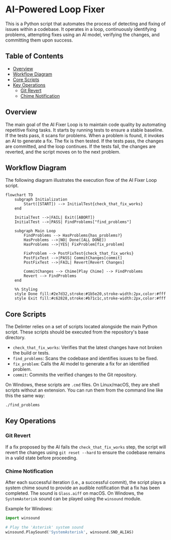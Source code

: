# AI-Powered Loop Fixer

This is a Python script that automates the process of detecting and fixing of issues within a codebase. It operates in a loop, continuously identifying problems, attempting fixes using an AI model, verifying the changes, and committing them upon success.

## Table of Contents

- [Overview](#overview)
- [Workflow Diagram](#workflow-diagram)
- [Core Scripts](#core-scripts)
- [Key Operations](#key-operations)
  - [Git Revert](#git-revert)
  - [Chime Notification](#chime-notification)

## Overview

The main goal of the AI Fixer Loop is to maintain code quality by automating repetitive fixing tasks. It starts by running tests to ensure a stable baseline. If the tests pass, it scans for problems. When a problem is found, it invokes an AI to generate a fix. The fix is then tested. If the tests pass, the changes are committed, and the loop continues. If the tests fail, the changes are reverted, and the script moves on to the next problem.

## Workflow Diagram

The following diagram illustrates the execution flow of the AI Fixer Loop script.

```mermaid
flowchart TD
    subgraph Initialization
        Start([START]) --> InitialTest{check_that_fix_works}
    end

    InitialTest -->|FAIL| Exit([ABORT])
    InitialTest -->|PASS| FindProblems["find_problems"]
    
    subgraph Main Loop
        FindProblems --> HasProblems{has_problems?}
        HasProblems -->|NO| Done([ALL DONE])
        HasProblems -->|YES| FixProblem[fix_problem]
        
        FixProblem --> PostFixTest{check_that_fix_works}
        PostFixTest -->|PASS| CommitChanges[commit]
        PostFixTest -->|FAIL| Revert[Revert Changes]
        
        CommitChanges --> Chime[Play Chime] --> FindProblems
        Revert --> FindProblems
    end
    
    %% Styling
    style Done fill:#2e7d32,stroke:#1b5e20,stroke-width:2px,color:#fff
    style Exit fill:#c62828,stroke:#b71c1c,stroke-width:2px,color:#fff
```

## Core Scripts

The Delinter relies on a set of scripts located alongside the main Python script. These scripts should be executed from the repository's base directory.

- `check_that_fix_works`: Verifies that the latest changes have not broken the build or tests.
- `find_problems`: Scans the codebase and identifies issues to be fixed.
- `fix_problem`: Calls the AI model to generate a fix for an identified problem.
- `commit`: Commits the verified changes to the Git repository.

On Windows, these scripts are `.cmd` files. On Linux/macOS, they are shell scripts without an extension. You can run them from the command line like this the same way:
```bash
./find_problems
```

## Key Operations

### Git Revert
If a fix proposed by the AI fails the `check_that_fix_works` step, the script will revert the changes using `git reset --hard` to ensure the codebase remains in a valid state before proceeding.

### Chime Notification
After each successful iteration (i.e., a successful commit), the script plays a system chime sound to provide an audible notification that a fix has been completed. The sound is `Glass.aiff` on macOS. On Windows, the `SystemAsterisk` sound can be played using the `winsound` module.

Example for Windows:
```python
import winsound

# Play the 'Asterisk' system sound
winsound.PlaySound('SystemAsterisk', winsound.SND_ALIAS)
```

